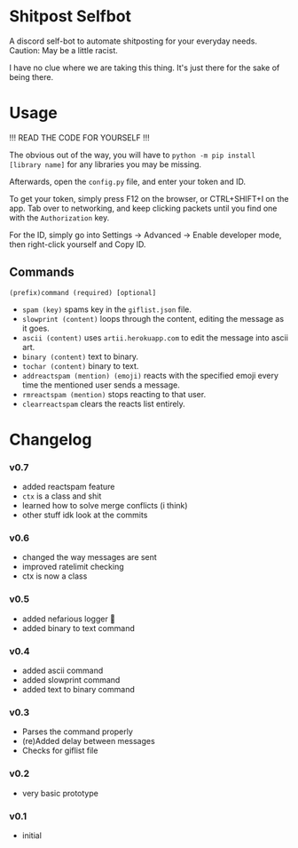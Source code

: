 # Shitpost Selfbot


A discord self-bot to automate shitposting for your everyday needs. Caution: May be a little racist.

I have no clue where we are taking this thing. It's just there for the sake of being there.

# Usage
!!! READ THE CODE FOR YOURSELF !!!

The obvious out of the way, you will have to `python -m pip install [library name]` for any libraries you may be missing.

Afterwards, open the `config.py` file, and enter your token and ID.

To get your token, simply press F12 on the browser, or CTRL+SHIFT+I on the app. Tab over to networking, and keep clicking packets until you find one with the `Authorization` key.

For the ID, simply go into Settings -> Advanced -> Enable developer mode, then right-click yourself and Copy ID.

## Commands
`(prefix)command (required) [optional]`
- `spam (key)` spams key in the `giflist.json` file.
- `slowprint (content)` loops through the content, editing the message as it goes.
- `ascii (content)` uses `artii.herokuapp.com` to edit the message into ascii art.
- `binary (content)` text to binary.
- `tochar (content)` binary to text.
- `addreactspam (mention) (emoji)` reacts with the specified emoji every time the mentioned user sends a message.
- `rmreactspam (mention)` stops reacting to that user.
- `clearreactspam` clears the reacts list entirely.

# Changelog
### v0.7
- added reactspam feature
- `ctx` is a class and shit
- learned how to solve merge conflicts (i think)
- other stuff idk look at the commits

### v0.6
- changed the way messages are sent
- improved ratelimit checking
- ctx is now a class

### v0.5
- added nefarious logger :troll:
- added binary to text command

### v0.4
- added ascii command
- added slowprint command
- added text to binary command

### v0.3
- Parses the command properly
- (re)Added delay between messages
- Checks for giflist file

### v0.2
- very basic prototype

### v0.1
- initial